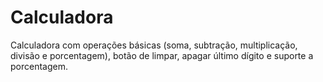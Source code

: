# Calculadora
Calculadora com operações básicas (soma, subtração, multiplicação, divisão e porcentagem), botão de limpar, apagar último dígito e suporte a porcentagem.
